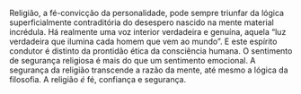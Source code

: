 ﻿Religião, a fé-convicção da personalidade, pode sempre triunfar da lógica superficialmente contraditória do desespero nascido na mente material incrédula. Há realmente uma voz interior verdadeira e genuína, aquela  “luz verdadeira que ilumina cada homem que vem ao mundo”. E este espírito condutor é distinto da prontidão ética da consciência humana. O sentimento de segurança religiosa é mais do que um sentimento emocional. A segurança da religião transcende a razão da mente, até mesmo a lógica da filosofia. A religião *é* fé, confiança e segurança.